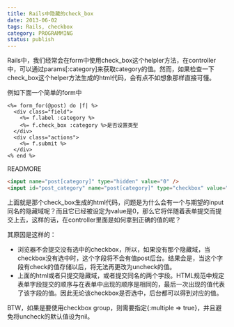 ```yaml
---
title: Rails中隐藏的check_box
date: 2013-06-02
tags: Rails, checkbox
category: PROGRAMMING
status: publish
---
```

Rails中，我们经常会在form中使用check_box这个helpler方法，在controller中，可以通过params[:category]来获取category的值。然而，如果检查一下check_box这个helper方法生成的html代码，会有点不如想象那样直接可懂。

例如下面一个简单的form中

```css+erb
<%= form_for(@post) do |f| %>
  <div class="field">
    <%= f.label :category %>
    <%= f.check_box :category %>是否设置类型
  </div>
  <div class="actions">
    <%= f.submit %>
  </div>
<% end %>
```
READMORE
```html
<input name="post[category]" type="hidden" value="0" />
<input id="post_category" name="post[category]" type="checkbox" value="1" />是否设置类型
```

上面就是那个check_box生成的html代码，问题是为什么会有一个与期望的input同名的隐藏域呢？而且它已经被设定为value是0，那么它将伴随着表单提交而提交上去，这样的话，在controller里面是如何拿到正确的值的呢？

其原因是这样的：

* 浏览器不会提交没有选中的checkbox，所以，如果没有那个隐藏域，当checkbox没有选中时，这个字段将不会有值post后台。结果会是，当这个字段有check的值存储以后，将无法再更改为uncheck的值。
* 上面的html或者只提交隐藏域，或者提交同名的两个字段。HTML规范中规定表单字段提交的顺序与在表单中出现的顺序是相同的，最后一次出现的值代表了该字段的值。因此无论该checkbox是否选中，后台都可以得到对应的值。

BTW，如果是要使用checkbox group，则需要指定{:multiple => true}，并且避免将uncheck的默认值设为nil。